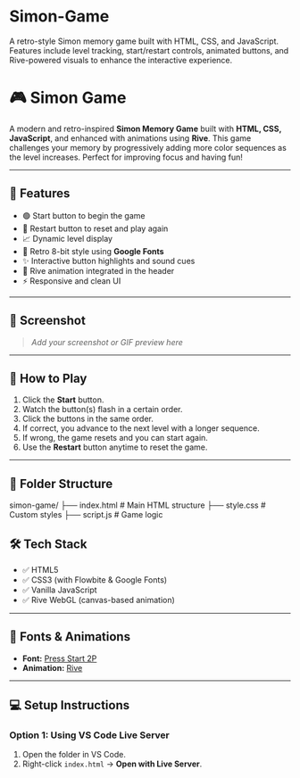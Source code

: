 # Simon-Game
A retro-style Simon memory game built with HTML, CSS, and JavaScript. Features include level tracking, start/restart controls, animated buttons, and Rive-powered visuals to enhance the interactive experience.

# 🎮 Simon Game

A modern and retro-inspired **Simon Memory Game** built with **HTML, CSS, JavaScript**, and enhanced with animations using **Rive**. This game challenges your memory by progressively adding more color sequences as the level increases. Perfect for improving focus and having fun!

---

## 🧩 Features

- 🟢 Start button to begin the game
- 🔁 Restart button to reset and play again
- 📈 Dynamic level display
- 🎨 Retro 8-bit style using **Google Fonts**
- ✨ Interactive button highlights and sound cues
- 🎥 Rive animation integrated in the header
- ⚡ Responsive and clean UI

---

## 📸 Screenshot

> _Add your screenshot or GIF preview here_

---

## 🚀 How to Play

1. Click the **Start** button.
2. Watch the button(s) flash in a certain order.
3. Click the buttons in the same order.
4. If correct, you advance to the next level with a longer sequence.
5. If wrong, the game resets and you can start again.
6. Use the **Restart** button anytime to reset the game.

---

## 📂 Folder Structure

simon-game/
├── index.html # Main HTML structure
├── style.css # Custom styles 
├── script.js # Game logic 

## 🛠 Tech Stack

- ✅ HTML5
- ✅ CSS3 (with Flowbite & Google Fonts)
- ✅ Vanilla JavaScript
- ✅ Rive WebGL (canvas-based animation)

---

## 🎨 Fonts & Animations

- **Font:** [Press Start 2P](https://fonts.google.com/specimen/Press+Start+2P)
- **Animation:** [Rive](https://rive.app/)

---

## 💻 Setup Instructions

### Option 1: Using VS Code Live Server

1. Open the folder in VS Code.
2. Right-click `index.html` → **Open with Live Server**.
